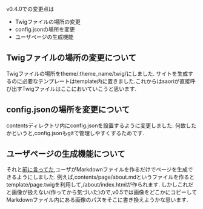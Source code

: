 v0.4.0での変更点は
- Twigファイルの場所の変更
- config.jsonの場所を変更
- ユーザページの生成機能

## Twigファイルの場所の変更について
Twigファイルの場所をtheme/:theme_name/twig/にしました. サイトを生成するのに必要なテンプレートはtemplate内に置きました.これからはsaoriが直接呼び出すTwigファイルはここにおいていこうと思います.  

## config.jsonの場所を変更について
contentsディレクトリ内にconfig.jsonを設置するように変更しました. 何故したかというと,config.jsonもgitで管理しやすくするためです.

## ユーザページの生成機能について
それと[前に言ってた](/article/2016/04/261251/),ユーザがMarkdownファイルを作るだけでページを生成できるようにしました. 例えば,contents/page/about.mdというファイルを作るとtemplate/page.twigを利用して,/about/index.htmlが作られます. しかしこれだと画像が扱えない(作ってから気づいた)ので,v0.5では画像をどこかにコピーしてMarkdownファイル内にある画像のパスをそこに書き換えようかな思います.
